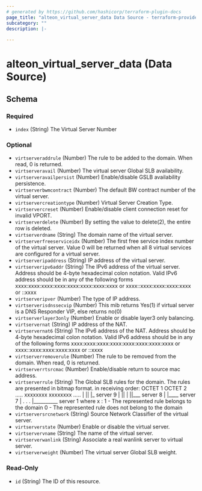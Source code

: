 ```yaml
---
# generated by https://github.com/hashicorp/terraform-plugin-docs
page_title: "alteon_virtual_server_data Data Source - terraform-provider-alteon"
subcategory: ""
description: |-
  
---
```


# alteon_virtual_server_data (Data Source)





<!-- schema generated by tfplugindocs -->
## Schema

### Required

- `index` (String) The Virtual Server Number

### Optional

- `virtserveraddrule` (Number) The rule to be added to the domain. When read, 0 is returned.
- `virtserveravail` (Number) The virtual server Global SLB availability.
- `virtserveravailpersist` (Number) Enable/disable GSLB availability persistence.
- `virtserverbwmcontract` (Number) The default BW contract number of the virtual server.
- `virtservercreationtype` (Number) Virtual Server Creation Type.
- `virtservercreset` (Number) Enable/disable client connection reset for invalid VPORT.
- `virtserverdelete` (Number) By setting the value to delete(2), the entire row is deleted.
- `virtserverdname` (String) The domain name of the virtual server.
- `virtserverfreeserviceidx` (Number) The first free service index number of the virtual server. Value 0 will be returned when all 8 virtual services are configured for a virtual server.
- `virtserveripaddress` (String) IP address of the virtual server.
- `virtserveripv6addr` (String) The IPv6 address of the virtual server. Address should be 4-byte hexadecimal colon notation. Valid IPv6 address should be in any of the following forms xxxx:xxxx:xxxx:xxxx:xxxx:xxxx:xxxx:xxxx or xxxx::xxxx:xxxx:xxxx:xxxx or ::xxxx
- `virtserveripver` (Number) The type of IP address.
- `virtserverisdnssecvip` (Number) This mib returns Yes(1) if virtual server is a DNS Responder VIP, else returns no(0)
- `virtserverlayer3only` (Number) Enable or disable layer3 only balancing.
- `virtservernat` (String) IP address of the NAT.
- `virtservernat6` (String) The IPv6 address of the NAT. Address should be 4-byte hexadecimal colon notation. Valid IPv6 address should be in any of the following forms xxxx:xxxx:xxxx:xxxx:xxxx:xxxx:xxxx:xxxx or xxxx::xxxx:xxxx:xxxx:xxxx or ::xxxx
- `virtserverremoverule` (Number) The rule to be removed from the domain. When read, 0 is returned.
- `virtserverrtsrcmac` (Number) Enable/disable return to source mac address.
- `virtserverrule` (String) The Global SLB rules for the domain. The rules are presented in bitmap format. in receiving order: OCTET 1 OCTET 2 ..... xxxxxxxx xxxxxxxx ..... | || |_ server 9 | || | ||___ server 8 | |____ server 7 | . . . |__________ server 1 where x : 1 - The represented rule belongs to the domain 0 - The represented rule does not belong to the domain
- `virtserversrcnetwork` (String) Source Network Classifier of the virtual server.
- `virtserverstate` (Number) Enable or disable the virtual server.
- `virtservervname` (String) The name of the virtual server.
- `virtserverwanlink` (String) Associate a real wanlink server to virtual server.
- `virtserverweight` (Number) The virtual server Global SLB weight.

### Read-Only

- `id` (String) The ID of this resource.
